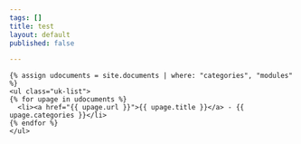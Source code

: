 ```yaml
---
tags: []
title: test
layout: default
published: false

---
```

    {% assign udocuments = site.documents | where: "categories", "modules" %}
    <ul class="uk-list">
    {% for upage in udocuments %}
      <li><a href="{{ upage.url }}">{{ upage.title }}</a> - {{ upage.categories }}</li>
    {% endfor %}
    </ul>